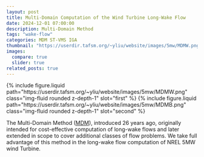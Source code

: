 ```yaml
---
layout: post
title: Multi-Domain Computation of the Wind Turbine Long-Wake Flow
date: 2024-12-01 07:00:00
description: Multi-Domain Method
tags: "wake-flow"
categories: MDM ST-VMS IGA
thumbnail: "https://userdir.tafsm.org/~yliu/website/images/5mw/MDMW.png"
images:
  compare: true
  slider: true
related_posts: true
---
```


<img-comparison-slider>
  {% include figure.liquid path="https://userdir.tafsm.org/~yliu/website/images/5mw/MDMW.png" class="img-fluid rounded z-depth-1" slot="first" %}
  {% include figure.liquid path="https://userdir.tafsm.org/~yliu/website/images/5mw/MDMB.png" class="img-fluid rounded z-depth-1" slot="second" %}
</img-comparison-slider>

The Multi-Domain Method ([MDM](https://www.sciencedirect.com/science/article/pii/S0045782598003053?via%3Dihub)), introduced 26 years ago, originally intended for cost-effective computation of long-wake flows and later extended in scope to cover additional classes of flow problems. We take full advantage of this method in the long-wake flow computation of NREL 5MW wind Turbine.
